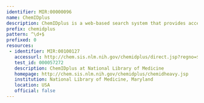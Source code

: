 ```yaml
---
identifier: MIR:00000096
name: ChemIDplus
description: ChemIDplus is a web-based search system that provides access to structure and nomenclature authority files used for the identification of chemical substances cited in National Library of Medicine (NLM) databases. It also provides structure searching and direct links to many biomedical resources at NLM and on the Internet for chemicals of interest.
prefix: chemidplus
pattern: ^\d+$
prefixed: 0
resources:
 - identifier: MIR:00100127
   accessurl: http://chem.sis.nlm.nih.gov/chemidplus/direct.jsp?regno=${id}
   test_id: 000057272
   description: ChemIDplus at National Library of Medicine
   homepage: http://chem.sis.nlm.nih.gov/chemidplus/chemidheavy.jsp
   institution: National Library of Medicine, Maryland
   location: USA
   official: false
---
```

